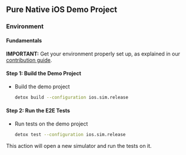 ## Pure Native iOS Demo Project

### Environment

#### Fundamentals

**IMPORTANT:** Get your environment properly set up, as explained in our [contribution guide](../../docs/Guide.Contributing.md).

#### Step 1: Build the Demo Project

- Build the demo project

  ```sh
  detox build --configuration ios.sim.release
  ```

#### Step 2: Run the E2E Tests

- Run tests on the demo project

  ```sh
  detox test --configuration ios.sim.release
  ```

This action will open a new simulator and run the tests on it.

